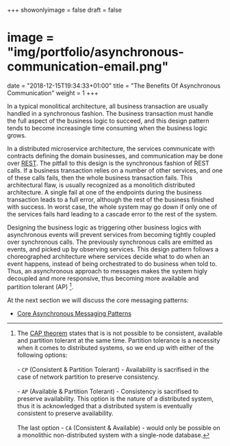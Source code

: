 +++
showonlyimage = false
draft = false
# image = "img/portfolio/asynchronous-communication-email.png"
date = "2018-12-15T19:34:33+01:00"
title = "The Benefits Of Asynchronous Communication"
weight = 1
+++

In a typical monolitical architecture, all business transaction are usually handled in a synchronous fashion. The business transaction must handle the full aspect of the business logic to succeed, and this design pattern tends to become increasingle time consuming when the business logic grows. 

In a distributed microservice architecture, the services communicate with contracts defining the domain businesses, and communication may be done over [REST](https://www.codecademy.com/articles/what-is-rest). The pitfall to this design is the synchronous fashion of REST calls. If a business transaction relies on a number of other services, and one of these calls fails, then the whole business transaction fails. This architectural flaw, is usually recognized as a monolitich distributed architecture. A single fail at one of the endpoints during the business transaction leads to a full error, although the rest of the business finished with success. In worst case, the whole system may go down if only one of the services fails hard leading to a cascade error to the rest of the system.

Designing the business logic as triggering other business logics with asynchronous events will prevent services from becoming tightly coupled over synchronous calls. The previously synchronous calls are emitted as events, and picked up by observing services. This design pattern follows a choreographed architecture where services decide what to do when an event happens, instead of being orchestrated to do business when told to. Thus, an asynchronous approach to messages makes the system higly decoupled and more responsive, thus becoming more available and partition tolerant (AP) [^cap_footnote].

At the next section we will discuss the core messaging patterns:

- [Core Asynchronous Messaging Patterns](/portfolio/core_asynchronous_messaging_patterns)

[^cap_footnote]: 
    The [CAP theorem](https://dzone.com/articles/understanding-the-cap-theorem) states that is is not possible to be consistent, available and partition tolerant at the same time. Partition tolerance is a necessity when it comes to distributed systems, so we end up with either of the following options:<br/><br/> - `CP` (Consistent & Partition Tolerant) - Availability is sacrifised in the case of network partition to preserve consistency.<br/><br/> - `AP` (Available & Partition Tolerant) - Consistency is sacrifised to preserve availability. This option is the nature of a distributed system, thus it is acknowledged that a distributed system is eventually consistent to preserve availability.<br/><br/> The last option - `CA` (Consistent & Available) - would only be possible on a monolithic non-distributed system with a single-node database.